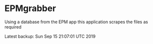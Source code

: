 # EPMgrabber
Using a database from the EPM app this application scrapes the files as required


Latest backup: Sun Sep 15 21:07:01 UTC 2019
